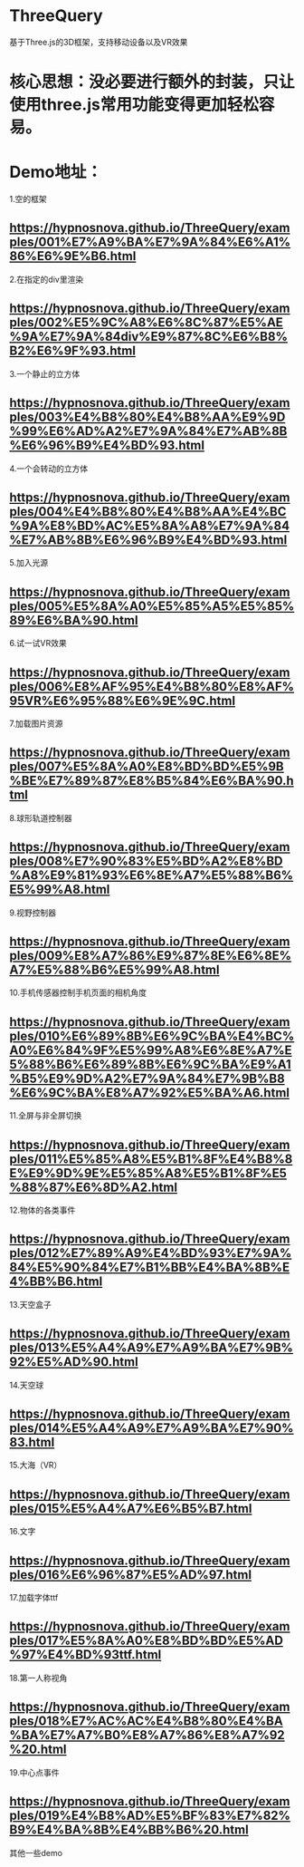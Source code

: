 # ThreeQuery
基于Three.js的3D框架，支持移动设备以及VR效果
<br>
# 核心思想：没必要进行额外的封装，只让使用three.js常用功能变得更加轻松容易。
# Demo地址：
1.空的框架
## https://hypnosnova.github.io/ThreeQuery/examples/001%E7%A9%BA%E7%9A%84%E6%A1%86%E6%9E%B6.html
2.在指定的div里渲染
## https://hypnosnova.github.io/ThreeQuery/examples/002%E5%9C%A8%E6%8C%87%E5%AE%9A%E7%9A%84div%E9%87%8C%E6%B8%B2%E6%9F%93.html
3.一个静止的立方体
## https://hypnosnova.github.io/ThreeQuery/examples/003%E4%B8%80%E4%B8%AA%E9%9D%99%E6%AD%A2%E7%9A%84%E7%AB%8B%E6%96%B9%E4%BD%93.html
4.一个会转动的立方体
## https://hypnosnova.github.io/ThreeQuery/examples/004%E4%B8%80%E4%B8%AA%E4%BC%9A%E8%BD%AC%E5%8A%A8%E7%9A%84%E7%AB%8B%E6%96%B9%E4%BD%93.html
5.加入光源
## https://hypnosnova.github.io/ThreeQuery/examples/005%E5%8A%A0%E5%85%A5%E5%85%89%E6%BA%90.html
6.试一试VR效果
## https://hypnosnova.github.io/ThreeQuery/examples/006%E8%AF%95%E4%B8%80%E8%AF%95VR%E6%95%88%E6%9E%9C.html
7.加载图片资源
## https://hypnosnova.github.io/ThreeQuery/examples/007%E5%8A%A0%E8%BD%BD%E5%9B%BE%E7%89%87%E8%B5%84%E6%BA%90.html
8.球形轨道控制器
## https://hypnosnova.github.io/ThreeQuery/examples/008%E7%90%83%E5%BD%A2%E8%BD%A8%E9%81%93%E6%8E%A7%E5%88%B6%E5%99%A8.html
9.视野控制器
## https://hypnosnova.github.io/ThreeQuery/examples/009%E8%A7%86%E9%87%8E%E6%8E%A7%E5%88%B6%E5%99%A8.html
10.手机传感器控制手机页面的相机角度
## https://hypnosnova.github.io/ThreeQuery/examples/010%E6%89%8B%E6%9C%BA%E4%BC%A0%E6%84%9F%E5%99%A8%E6%8E%A7%E5%88%B6%E6%89%8B%E6%9C%BA%E9%A1%B5%E9%9D%A2%E7%9A%84%E7%9B%B8%E6%9C%BA%E8%A7%92%E5%BA%A6.html
11.全屏与非全屏切换
## https://hypnosnova.github.io/ThreeQuery/examples/011%E5%85%A8%E5%B1%8F%E4%B8%8E%E9%9D%9E%E5%85%A8%E5%B1%8F%E5%88%87%E6%8D%A2.html
12.物体的各类事件
## https://hypnosnova.github.io/ThreeQuery/examples/012%E7%89%A9%E4%BD%93%E7%9A%84%E5%90%84%E7%B1%BB%E4%BA%8B%E4%BB%B6.html
13.天空盒子
## https://hypnosnova.github.io/ThreeQuery/examples/013%E5%A4%A9%E7%A9%BA%E7%9B%92%E5%AD%90.html
14.天空球
## https://hypnosnova.github.io/ThreeQuery/examples/014%E5%A4%A9%E7%A9%BA%E7%90%83.html
15.大海（VR）
## https://hypnosnova.github.io/ThreeQuery/examples/015%E5%A4%A7%E6%B5%B7.html
16.文字
## https://hypnosnova.github.io/ThreeQuery/examples/016%E6%96%87%E5%AD%97.html
17.加载字体ttf
## https://hypnosnova.github.io/ThreeQuery/examples/017%E5%8A%A0%E8%BD%BD%E5%AD%97%E4%BD%93ttf.html
18.第一人称视角
## https://hypnosnova.github.io/ThreeQuery/examples/018%E7%AC%AC%E4%B8%80%E4%BA%BA%E7%A7%B0%E8%A7%86%E8%A7%92%20.html
19.中心点事件
## https://hypnosnova.github.io/ThreeQuery/examples/019%E4%B8%AD%E5%BF%83%E7%82%B9%E4%BA%8B%E4%BB%B6%20.html
其他一些demo
